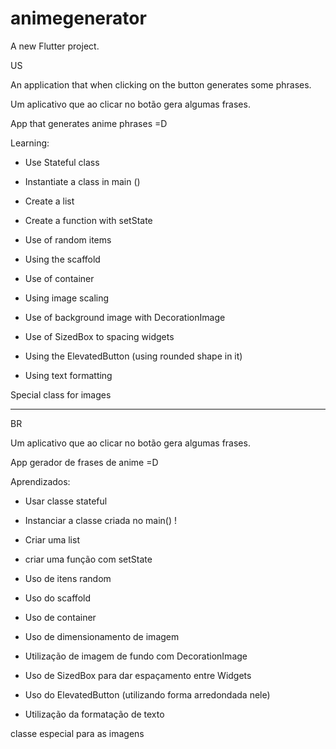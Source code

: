 # animegenerator

A new Flutter project.

US

An application that when clicking on the button generates some phrases.



Um aplicativo que ao clicar no botão gera algumas frases.



App that generates anime phrases =D

Learning:

* Use Stateful class

* Instantiate a class in main ()

* Create a list

* Create a function with setState

* Use of random items

* Using the scaffold

* Use of container

* Using image scaling

* Use of background image with DecorationImage

* Use of SizedBox to spacing widgets

* Using the ElevatedButton (using rounded shape in it)

* Using text formatting



Special class for images

---------------------------------------------------------

BR



Um aplicativo que ao clicar no botão gera algumas frases.



App gerador de frases de anime =D

Aprendizados:

* Usar classe stateful

* Instanciar a classe criada no main() !

* Criar uma list

* criar uma função com setState

* Uso de itens random

* Uso do scaffold

* Uso de container

* Uso de dimensionamento de imagem

* Utilização de imagem de fundo com DecorationImage

* Uso de SizedBox para dar espaçamento entre Widgets

* Uso do ElevatedButton (utilizando forma arredondada nele)

* Utilização da formatação de texto



classe especial para as imagens




